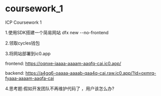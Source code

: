 # coursework_1

ICP Coursework 1

1.使用SDK搭建一个简易网站 dfx new --no-frontend  

2.领取cycles钱包  

3.将网站部署到ic0.app  

frontend: https://oqnxe-iaaaa-aaaam-aaqfq-cai.ic0.app/  

backend: https://a4gq6-oaaaa-aaaab-qaa4q-cai.raw.ic0.app/?id=oxmrq-fyaaa-aaaam-aaqfa-cai

4.思考题:假如开发团队不再维护代码了 ，用户该怎么办?  

